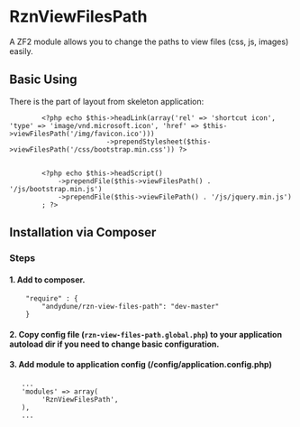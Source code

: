 RznViewFilesPath
================

A ZF2 module allows you to change the paths to view files (css, js, images) easily.

## Basic Using

There is the part of layout from skeleton application:

```	
        <?php echo $this->headLink(array('rel' => 'shortcut icon', 'type' => 'image/vnd.microsoft.icon', 'href' => $this->viewFilesPath('/img/favicon.ico')))
                        ->prependStylesheet($this->viewFilesPath('/css/bootstrap.min.css')) ?>


        <?php echo $this->headScript()
            ->prependFile($this->viewFilesPath() . '/js/bootstrap.min.js')
            ->prependFile($this->viewFilePath() . '/js/jquery.min.js')
        ; ?>
```

## Installation via Composer

### Steps 

#### 1. Add to composer.
```
    "require" : {
        "andydune/rzn-view-files-path": "dev-master"
    }
```

#### 2. Copy config file (`rzn-view-files-path.global.php`) to your application autoload dir if you need to change basic configuration.

#### 3. Add module to application config (/config/application.config.php)
```
   ...
   'modules' => array(
        'RznViewFilesPath',
   ),
   ...
```
